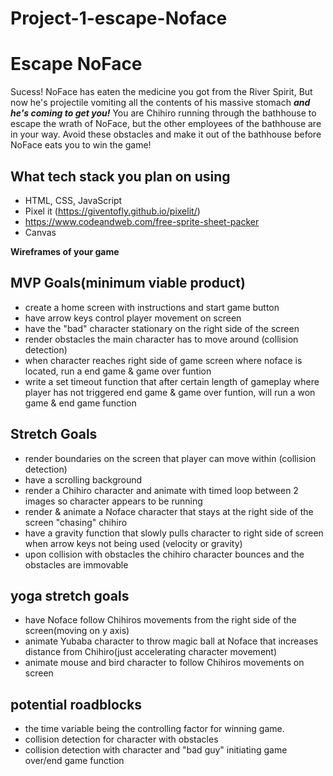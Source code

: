 # Project-1-escape-Noface


# Escape NoFace

Sucess! NoFace has eaten the medicine you got from the River Spirit, But now he's projectile vomiting all the contents of his massive stomach ***and he's coming to get you!*** You are Chihiro running through the bathhouse to escape the wrath of NoFace, but the other employees of the bathhouse are in your way. Avoid these obstacles and make it out of the bathhouse before NoFace eats you to win the game! 

## What tech stack you plan on using
- HTML, CSS, JavaScript
- Pixel it (https://giventofly.github.io/pixelit/)
- https://www.codeandweb.com/free-sprite-sheet-packer
- Canvas

__Wireframes of your game__

## MVP Goals(minimum viable product)
- create a home screen with instructions and start game button
- have arrow keys control player movement on screen
- have the "bad" character stationary on the right side of the screen
- render obstacles the main character has to move around (collision detection)
- when character reaches right side of game screen where noface is located, run a end game & game over funtion
- write a set timeout function that after certain length of gameplay where player has not triggered end game & game over funtion, 
 will run a won game & end game function 

## Stretch Goals
- render boundaries on the screen that player can move within (collision detection) 
- have a scrolling background
- render a Chihiro character and animate with timed loop between 2 images so character appears to be running
- render & animate a Noface character that stays at the right side of the screen "chasing" chihiro
- have a gravity function that slowly pulls character to right side of screen when arrow keys not being used (velocity or gravity)
- upon collision with obstacles the chihiro character bounces and the obstacles are immovable
## yoga stretch goals
- have Noface follow Chihiros movements from the right side of the screen(moving on y axis)
- animate Yubaba character to throw magic ball at Noface that increases distance from Chihiro(just accelerating character movement)
- animate mouse and bird character to follow Chihiros movements on screen

## potential roadblocks
- the time variable being the controlling factor for winning game.
- collision detection for character with obstacles 
- collision detection with character and "bad guy" initiating game over/end game function
